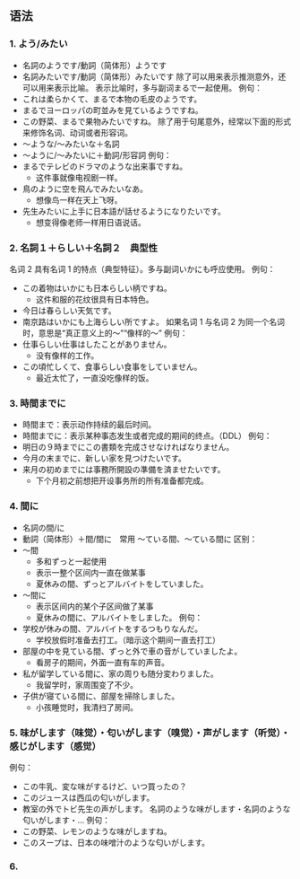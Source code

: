 ## 语法
### 1. よう/みたい
- 名詞のようです/動詞（简体形）ようです
- 名詞みたいです/動詞（简体形）みたいです
除了可以用来表示推测意外，还可以用来表示比喻。
表示比喻时，多与副词まるで一起使用。
例句：
- これは柔らかくて、まるで本物の毛皮のようです。
- まるでヨーロッパの町並みを見ているようですね。
- この野菜、まるで果物みたいですね。
除了用于句尾意外，经常以下面的形式来修饰名词、动词或者形容词。
- 〜ような/〜みたいな＋名詞
- 〜ように/〜みたいに＋動詞/形容詞
例句：
- まるでテレビのドラマのような出来事ですね。
	- 这件事就像电视剧一样。
- 鳥のように空を飛んでみたいなあ。
	- 想像鸟一样在天上飞呀。
- 先生みたいに上手に日本語が話せるようになりたいです。
	- 想变得像老师一样用日语说话。
### 2. 名詞１＋らしい＋名詞２　典型性
名词 2 具有名词 1 的特点（典型特征）。多与副词いかにも呼应使用。
例句：
- この着物はいかにも日本らしい柄ですね。
	- 这件和服的花纹很具有日本特色。
- 今日は春らしい天気です。
- 南京路はいかにも上海らしい所ですよ。
如果名词 1 与名词 2 为同一个名词时，意思是“真正意义上的～”“像样的～”
例句：
- 仕事らしい仕事はしたことがありません。
	- 没有像样的工作。
- この頃忙しくて、食事らしい食事をしていません。
	- 最近太忙了，一直没吃像样的饭。
### 3. 時間までに
- 時間まで：表示动作持续的最后时间。
- 時間までに：表示某种事态发生或者完成的期间的终点。（DDL）
例句：
- 明日の９時までにこの書類を完成させなければなりません。
- 今月の末までに、新しい家を見つけたいです。
- 来月の初めまでには事務所開設の準備を済ませたいです。
	- 下个月初之前想把开设事务所的所有准备都完成。
### 4. 間に
- 名詞の間/に
- 動詞（简体形）＋間/間に　常用 〜ている間、〜ている間に
区别：
- 〜間
	- 多和ずっと一起使用
	- 表示一整个区间内一直在做某事
	- 夏休みの間、ずっとアルバイトをしていました。
- 〜間に
	- 表示区间内的某个子区间做了某事
	- 夏休みの間に、アルバイトをしました。
例句：
- 学校が休みの間、アルバイトをするつもりなんだ。
	- 学校放假时准备去打工。（暗示这个期间一直去打工）
- 部屋の中を見ている間、ずっと外で車の音がしていましたよ。
	- 看房子的期间，外面一直有车的声音。
- 私が留学している間に、家の周りも随分変わりました。
	- 我留学时，家周围变了不少。
- 子供が寝ている間に、部屋を掃除しました。
	- 小孩睡觉时，我清扫了房间。
### 5. 味がします（味觉）・匂いがします（嗅觉）・声がします（听觉）・感じがします（感觉）
例句：
- この牛乳、変な味がするけど、いつ買ったの？
- このジュースは西瓜の匂いがします。
- 教室の外でトビ先生の声がします。
名詞のような味がします・名詞のような匂いがします・...
例句：
- この野菜、レモンのような味がしますね。
- このスープは、日本の味噌汁のような匂いがします。
### 6. 